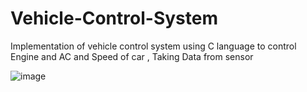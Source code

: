 # Vehicle-Control-System
Implementation of vehicle control system using C language  to control Engine and AC and Speed of car , Taking Data from sensor

![image](https://user-images.githubusercontent.com/103974340/197859555-0c41b536-d57c-4c9f-be74-7f4c866f1929.png)

